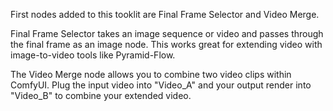 First nodes added to this tooklit are Final Frame Selector and Video Merge.

Final Frame Selector takes an image sequence or video and passes through the final frame as an image node. 
This works great for extending video with image-to-video tools like Pyramid-Flow. 

The Video Merge node allows you to combine two video clips within ComfyUI.
Plug the input video into "Video_A" and your output render into "Video_B" to combine your extended video.
